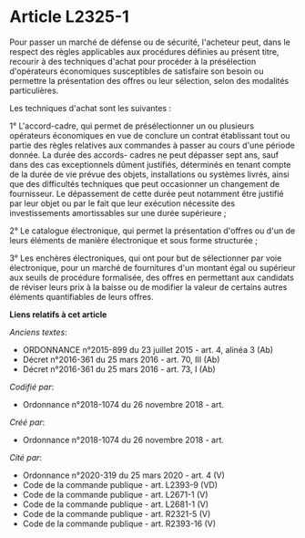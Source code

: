# Article L2325-1

Pour passer un marché de défense ou de sécurité, l'acheteur peut, dans le respect des règles applicables aux procédures
définies au présent titre, recourir à des techniques d'achat pour procéder à la présélection d'opérateurs économiques
susceptibles de satisfaire son besoin ou permettre la présentation des offres ou leur sélection, selon des modalités
particulières.

Les techniques d'achat sont les suivantes :

1° L'accord-cadre, qui permet de présélectionner un ou plusieurs opérateurs économiques en vue de conclure un contrat
établissant tout ou partie des règles relatives aux commandes à passer au cours d'une période donnée. La durée des accords-
cadres ne peut dépasser sept ans, sauf dans des cas exceptionnels dûment justifiés, déterminés en tenant compte de la durée
de vie prévue des objets, installations ou systèmes livrés, ainsi que des difficultés techniques que peut occasionner un
changement de fournisseur. Le dépassement de cette durée peut notamment être justifié par leur objet ou par le fait que leur
exécution nécessite des investissements amortissables sur une durée supérieure ;

2° Le catalogue électronique, qui permet la présentation d'offres ou d'un de leurs éléments de manière électronique et sous
forme structurée ;

3° Les enchères électroniques, qui ont pour but de sélectionner par voie électronique, pour un marché de fournitures d'un
montant égal ou supérieur aux seuils de procédure formalisée, des offres en permettant aux candidats de réviser leurs prix à
la baisse ou de modifier la valeur de certains autres éléments quantifiables de leurs offres.

**Liens relatifs à cet article**

_Anciens textes_:

  - ORDONNANCE n°2015-899 du 23 juillet 2015 - art. 4, alinéa 3 (Ab)
  - Décret n°2016-361 du 25 mars 2016 - art. 70, III (Ab)
  - Décret n°2016-361 du 25 mars 2016 - art. 73, I (Ab)

_Codifié par_:

  - Ordonnance n°2018-1074 du 26 novembre 2018 - art.

_Créé par_:

  - Ordonnance n°2018-1074 du 26 novembre 2018 - art.

_Cité par_:

  - Ordonnance n°2020-319 du 25 mars 2020 - art. 4 (V)
  - Code de la commande publique - art. L2393-9 (VD)
  - Code de la commande publique - art. L2671-1 (V)
  - Code de la commande publique - art. L2681-1 (V)
  - Code de la commande publique - art. R2321-5 (V)
  - Code de la commande publique - art. R2393-16 (V)
